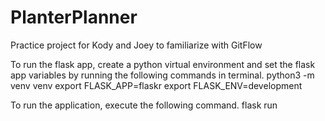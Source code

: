 # PlanterPlanner
Practice project for Kody and Joey to familiarize with GitFlow

To run the flask app, create a python virtual environment and 
set the flask app variables by running the following commands
in terminal.
python3 -m venv venv
export FLASK_APP=flaskr
export FLASK_ENV=development

To run the application, execute the following command.
flask run
